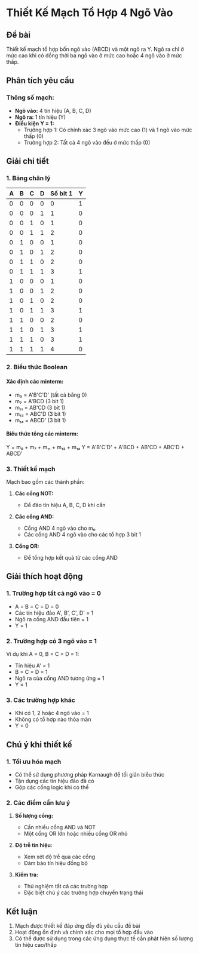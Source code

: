 # Thiết Kế Mạch Tổ Hợp 4 Ngõ Vào

## Đề bài
Thiết kế mạch tổ hợp bốn ngõ vào (ABCD) và một ngõ ra Y. Ngõ ra chỉ ở mức cao khi có đồng thời ba ngõ vào ở mức cao hoặc 4 ngõ vào ở mức thấp.

## Phân tích yêu cầu

### Thông số mạch:
- **Ngõ vào:** 4 tín hiệu (A, B, C, D)
- **Ngõ ra:** 1 tín hiệu (Y)
- **Điều kiện Y = 1:**
  * Trường hợp 1: Có chính xác 3 ngõ vào mức cao (1) và 1 ngõ vào mức thấp (0)
  * Trường hợp 2: Tất cả 4 ngõ vào đều ở mức thấp (0)

## Giải chi tiết

### 1. Bảng chân lý

| A | B | C | D | Số bit 1 | Y |
|---|---|---|---|----------|---|
| 0 | 0 | 0 | 0 | 0 | 1 |
| 0 | 0 | 0 | 1 | 1 | 0 |
| 0 | 0 | 1 | 0 | 1 | 0 |
| 0 | 0 | 1 | 1 | 2 | 0 |
| 0 | 1 | 0 | 0 | 1 | 0 |
| 0 | 1 | 0 | 1 | 2 | 0 |
| 0 | 1 | 1 | 0 | 2 | 0 |
| 0 | 1 | 1 | 1 | 3 | 1 |
| 1 | 0 | 0 | 0 | 1 | 0 |
| 1 | 0 | 0 | 1 | 2 | 0 |
| 1 | 0 | 1 | 0 | 2 | 0 |
| 1 | 0 | 1 | 1 | 3 | 1 |
| 1 | 1 | 0 | 0 | 2 | 0 |
| 1 | 1 | 0 | 1 | 3 | 1 |
| 1 | 1 | 1 | 0 | 3 | 1 |
| 1 | 1 | 1 | 1 | 4 | 0 |

### 2. Biểu thức Boolean

#### Xác định các minterm:
- m₀ = A'B'C'D' (tất cả bằng 0)
- m₇ = A'BCD (3 bit 1)
- m₁₁ = AB'CD (3 bit 1)
- m₁₃ = ABC'D (3 bit 1)
- m₁₄ = ABCD' (3 bit 1)

#### Biểu thức tổng các minterm:
Y = m₀ + m₇ + m₁₁ + m₁₃ + m₁₄
Y = A'B'C'D' + A'BCD + AB'CD + ABC'D + ABCD'

### 3. Thiết kế mạch

Mạch bao gồm các thành phần:
1. **Các cổng NOT:**
   - Để đảo tín hiệu A, B, C, D khi cần

2. **Các cổng AND:**
   - Cổng AND 4 ngõ vào cho m₀
   - Các cổng AND 4 ngõ vào cho các tổ hợp 3 bit 1

3. **Cổng OR:**
   - Để tổng hợp kết quả từ các cổng AND

## Giải thích hoạt động

### 1. Trường hợp tất cả ngõ vào = 0
- A = B = C = D = 0
- Các tín hiệu đảo A', B', C', D' = 1
- Ngõ ra cổng AND đầu tiên = 1
- Y = 1

### 2. Trường hợp có 3 ngõ vào = 1
Ví dụ khi A = 0, B = C = D = 1:
- Tín hiệu A' = 1
- B = C = D = 1
- Ngõ ra của cổng AND tương ứng = 1
- Y = 1

### 3. Các trường hợp khác
- Khi có 1, 2 hoặc 4 ngõ vào = 1
- Không có tổ hợp nào thỏa mãn
- Y = 0

## Chú ý khi thiết kế

### 1. Tối ưu hóa mạch
- Có thể sử dụng phương pháp Karnaugh để tối giản biểu thức
- Tận dụng các tín hiệu đảo đã có
- Gộp các cổng logic khi có thể

### 2. Các điểm cần lưu ý
1. **Số lượng cổng:**
   - Cần nhiều cổng AND và NOT
   - Một cổng OR lớn hoặc nhiều cổng OR nhỏ
   
2. **Độ trễ tín hiệu:**
   - Xem xét độ trễ qua các cổng
   - Đảm bảo tín hiệu đồng bộ

3. **Kiểm tra:**
   - Thử nghiệm tất cả các trường hợp
   - Đặc biệt chú ý các trường hợp chuyển trạng thái

## Kết luận
1. Mạch được thiết kế đáp ứng đầy đủ yêu cầu đề bài
2. Hoạt động ổn định và chính xác cho mọi tổ hợp đầu vào
3. Có thể được sử dụng trong các ứng dụng thực tế cần phát hiện số lượng tín hiệu cao/thấp